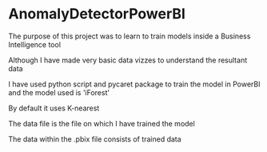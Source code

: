 # AnomalyDetectorPowerBI
The purpose of this project was to learn to train models inside a Business Intelligence tool

Although I have made very basic data vizzes to understand the resultant data 

I have used python script and pycaret package to train the model in PowerBI and the model used is 'iForest'

By default it uses K-nearest

The data file is the file on which I have trained the model

The data within the .pbix file consists of trained data
